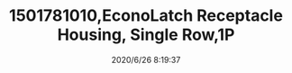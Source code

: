 ﻿---
layout: post 
title: 1501781010,EconoLatch Receptacle Housing, Single Row,1P
tags: 
categories: housing-terminal
overview: EconoLatch Receptacle Housing, Single Row, 1 Circuits
series: 1625
part_number: 1501781010
thumb_img: static/202006/341-thumb-20200626162200.jpg
small_img: static/202006/341-20200626162200.jpg
date: 2020/6/26 8:19:37
---



